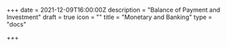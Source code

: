 +++
date = 2021-12-09T16:00:00Z
description = "Balance of Payment and Investment"
draft = true
icon = ""
title = "Monetary and Banking"
type = "docs"

+++
